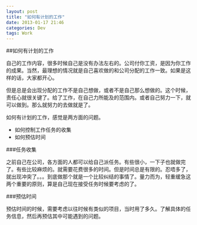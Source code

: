 ```yaml
---
layout: post
title: "如何有计划的工作"
date: 2013-01-17 21:46
categories: Dev
tags: Work
---
```


##如何有计划的工作

自己的工作内容，很多时候自己是没有办法左右的。公司付你工资，是因为你工作的成果。当然，最理想的情况就是自己喜欢做的和公司分配的工作一致。如果是这样的话，大家都开心。

但是总是会出现分配的工作不是自己想做，或者不是自己那么想做的。这个时候，责任心就很关键了。给了工作，在自己力所能及的范围内。或者自己努力一下，就可以做到。那么就努力的去做就是了。

如何有计划的工作，感觉是两方面的问题。

* 如何控制工作任务的收集
* 如何预估时间

###任务收集

之前自己在公司，各方面的人都可以给自己派任务。有些很小，一下子也就做完了。有些比较麻烦的。就需要花费很多的时间。但是时间总是有限的。忍唔多了，就出现冲突了。。。到底做那个就是一个比较纠结的事情了。量力而为，轻重缓急这两个重要的原则，算是自己现在接受任务时候要考虑的了。

###预估时间

预估时间的时候，需要考虑以往时候有类似的项目，当时用了多久。了解具体的任务信息，然后再预估其中可能遇到的问题。

